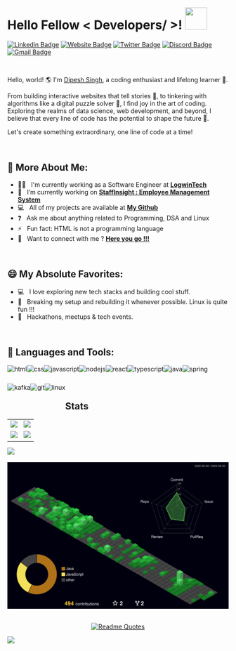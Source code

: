 <h1> Hello Fellow < Developers/ >! <img src = "https://raw.githubusercontent.com/rahulbanerjee26/githubProfileReadmeGenerator/main/gifs/wave.gif" width = 50px height='50px'> </h1>
 
[![Linkedin Badge](https://img.shields.io/badge/-LinkedIn-0e76a8?style=flat-square&logo=Linkedin&logoColor=white)](https://www.linkedin.com/in/dipesh-singh253/)
[![Website Badge](https://img.shields.io/badge/Website-3b5998?style=flat-square&logo=google-chrome&logoColor=white)](https://dipeshsingh253.github.io/)
[![Twitter Badge](https://img.shields.io/badge/-Twitter-00acee?style=flat-square&logo=Twitter&logoColor=white)](https://twitter.com/dipeshSingh_253)
[![Discord Badge](https://img.shields.io/badge/-Discord-0088cc?style=flat-square&logo=Discord&logoColor=white&color=blueviolet)](https://discordapp.com/users/dipeshsingh_)
[![Gmail Badge](https://img.shields.io/badge/-Gmail-0088cc?style=flat-square&logo=Gmail&logoColor=white&color=red)](mailto:sinhdipesh@gmail.com)

<br>

Hello, world! 🌎 I'm [Dipesh Singh](https://github.com/dipeshsingh253/), a coding enthusiast and lifelong learner 🚀.

From building interactive websites that tell stories 📖, to tinkering with algorithms like a digital puzzle solver 🧩, I find joy in the art of coding. Exploring the realms of data science, web development, and beyond, I believe that every line of code has the potential to shape the future 🌟.

Let's create something extraordinary, one line of code at a time!

<br>


## 💫 More About Me:

 - 👨‍💼 &nbsp; I'm currently working as a Software Engineer at **<a href="https://logwintech.com/" target="_blank">LogwinTech</a>**
 - 🔭 &nbsp; I’m currently working on **<a href="https://github.com/dipeshsingh253/StaffInsight-Employee-Management-System" target="_blank">StaffInsight : Employee Management System</a>**
 - 💻 &nbsp; All of my projects are available at **<a href="https://github.com/dipeshsingh253/" target="_blank">My Github</a>**
 - ❓ &nbsp; Ask me about anything related to Programming, DSA and Linux
 - ⚡ &nbsp; Fun fact: HTML is not a programming language
 - 📧 &nbsp; Want to connect with me ? **<a href="https://dipeshsingh253.github.io/#contact" target="_blank">Here you go !!!</a>**

<br>

## 😄 My Absolute Favorites:

- 💻 &nbsp; I love exploring new tech stacks and building cool stuff.
- 🐧 &nbsp; Breaking my setup and rebuilding it whenever possible. Linux is quite fun !!!
- 🍕 &nbsp; Hackathons, meetups & tech events.

<br>

## 🔨 Languages and Tools:

<a href="https://html5.org/" target="_blank"> <img align="left" src="https://raw.githubusercontent.com/dipeshsingh253/Readme_Icons/main/language_and_tools/square/html/html.svg" alt="html" height="42px"/> </a> 
<a href="https://css3.com/" target="_blank"> <img align="left" src="https://raw.githubusercontent.com/dipeshsingh253/Readme_Icons/main/language_and_tools/square/css/css.svg" alt="css" height="42px"/> </a> 
<a href="https://www.javascript.com/" target="_blank"> <img align="left" src="https://raw.githubusercontent.com/dipeshsingh253/Readme_Icons/main/language_and_tools/square/javascript/javascript.svg" alt="javascript" height="42px"/> </a> 
<a href="https://nodejs.org/en" target="_blank"> <img align="left" src="https://raw.githubusercontent.com/dipeshsingh253/Readme_Icons/main/language_and_tools/square/node/node.svg" alt="nodejs" height="42px"/> </a> 
<a href="https://react.dev/" target="_blank"> <img align="left" src="https://raw.githubusercontent.com/dipeshsingh253/Readme_Icons/main/language_and_tools/square/react/react.svg" alt="react" height="42px"/> </a>
<a href="https://www.typescriptlang.org/" target="_blank"> <img align="left" src="https://raw.githubusercontent.com/dipeshsingh253/Readme_Icons/main/language_and_tools/square/typescript/typescript.svg" alt="typescript" height="42px"/> </a> 
<a href="https://java.com/en" target="_blank"> <img align="left" src="https://raw.githubusercontent.com/dipeshsingh253/Readme_Icons/main/language_and_tools/square/java/java.svg" alt="java" height="42px"/> </a> 
<a href="https://spring.io/" target="_blank"> <img align="left" src="https://raw.githubusercontent.com/dipeshsingh253/Readme_Icons/main/language_and_tools/square/spring/spring.svg" alt="spring" height="42px"/> </a> 
<a href="https://kafka.apache.org/" target="_blank"> <img align="left" src="https://raw.githubusercontent.com/dipeshsingh253/Readme_Icons/main/language_and_tools/square/kaafka/kaafka.svg" alt="kafka" height="42px"/> </a> 
<a href="https://git-scm.com/" target="_blank"> <img align="left" src="https://raw.githubusercontent.com/dipeshsingh253/Readme_Icons/main/language_and_tools/square/git-scm/git-scm.svg" alt="git" height="42px"/> </a> 
<a href="https://www.linux.org/" target="_blank"> <img align="left" src="https://raw.githubusercontent.com/dipeshsingh253/Readme_Icons/main/language_and_tools/square/linux/linux.svg" alt="linux" height="42px"/> </a> 

<br>
<br>
<br>

## Stats
<be>
<table>
  <tr>
    <td><img src="https://leetcode-stats.vercel.app/api?username=sinhdipesh&theme=Dark" /></td>
    <td><img src="https://leetcard.jacoblin.cool/sinhdipesh"/></td>
  </tr>
  <tr>
    <td><img src="https://github-readme-stats.vercel.app/api?username=dipeshsingh253&theme=gotham&count_private=true" /></td>
    <td><img src="https://github-readme-streak-stats.herokuapp.com/?user=dipeshsingh253&theme=gotham&hide_border=false" /></td>  
  </tr>
</table>

 <img src="https://github-readme-activity-graph.vercel.app/graph?username=dipeshsingh253&theme=gotham&hide_border=false" />

 ![](./profile-3d-contrib/profile-night-green.svg)

##

<div align="center">
 
 [![Readme Quotes](https://quotes-github-readme.vercel.app/api?type=horizontal&theme=dark)](https://github.com/dipeshsingh253/)
 
</div>

[![](https://visitcount.itsvg.in/api?id=dipeshsingh253&label=Profile%20Views&pretty=false)](https://visitcount.itsvg.in)

<!--
## अद्यतनकल्पना श्वः यथार्थः एव

"अद्यतनकल्पना श्वः यथार्थः एव" translates to "Today's imagination is tomorrow's reality" in Sanskrit. Embrace your visions and turn them into the truth of tomorrow.

-->
